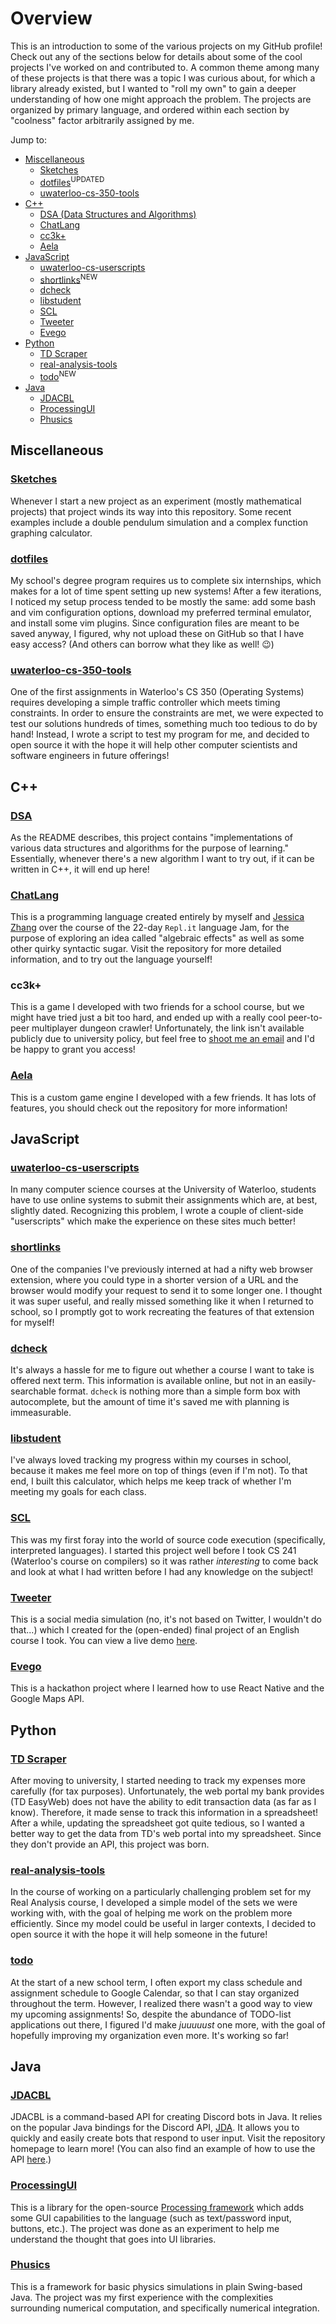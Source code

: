 # Overview
This is an introduction to some of the various projects on my GitHub profile! Check out any of the sections below for details about some of the cool projects I've worked on and contributed to. A common theme among many of these projects is that there was a topic I was curious about, for which a library already existed, but I wanted to "roll my own" to gain a deeper understanding of how one might approach the problem. The projects are organized by primary language, and ordered within each section by "coolness" factor arbitrarily assigned by me.

Jump to:
- [Miscellaneous](#miscellaneous)
  - [Sketches](#sketches)
  - [dotfiles](#dotfiles)<sup>UPDATED</sup>
  - [uwaterloo-cs-350-tools](#uwaterloo-cs-350-tools)
- [C++](#c)
  - [DSA (Data Structures and Algorithms)](#dsa)
  - [ChatLang](#chatlang)
  - [cc3k+](#cc3k)
  - [Aela](#aela)
- [JavaScript](#javascript)
  - [uwaterloo-cs-userscripts](#uwaterloo-cs-userscripts)
  - [shortlinks](#shortlinks)<sup>NEW</sup>
  - [dcheck](#dcheck)
  - [libstudent](#libstudent)
  - [SCL](#scl)
  - [Tweeter](#tweeter)
  - [Evego](#evego)
- [Python](#python)
  - [TD Scraper](#td-scraper)
  - [real-analysis-tools](#real-analysis-tools)
  - [todo](#todo)<sup>NEW</sup>
- [Java](#java)
  - [JDACBL](#jdacbl)
  - [ProcessingUI](#processingui)
  - [Phusics](#phusics)


## Miscellaneous

### [Sketches](https://github.com/jfdoming/sketches)
Whenever I start a new project as an experiment (mostly mathematical projects) that project winds its way into this repository. Some recent examples include a double pendulum simulation and a complex function graphing calculator.

### [dotfiles](https://github.com/jfdoming/dotfiles)
My school's degree program requires us to complete six internships, which makes for a lot of time spent setting up new systems! After a few iterations, I noticed my setup process tended to be mostly the same: add some bash and vim configuration options, download my preferred terminal emulator, and install some vim plugins. Since configuration files are meant to be saved anyway, I figured, why not upload these on GitHub so that I have easy access? (And others can borrow what they like as well! 😉)

### [uwaterloo-cs-350-tools](https://github.com/jfdoming/uwaterloo-cs-350-tools)
One of the first assignments in Waterloo's CS 350 (Operating Systems) requires developing a simple traffic controller which meets timing constraints. In order to ensure the constraints are met, we were expected to test our solutions hundreds of times, something much too tedious to do by hand! Instead, I wrote a script to test my program for me, and decided to open source it with the hope it will help other computer scientists and software engineers in future offerings!


## C++

### [DSA](https://github.com/jfdoming/dsa)
As the README describes, this project contains "implementations of various data structures and algorithms for the purpose of learning." Essentially, whenever there's a new algorithm I want to try out, if it can be written in C++, it will end up here!

### [ChatLang](https://github.com/jfdoming/ChatLang)
This is a programming language created entirely by myself and [Jessica Zhang](https://github.com/jessicazhang236) over the course of the 22-day `Repl.it` language Jam, for the purpose of exploring an idea called "algebraic effects" as well as some other quirky syntactic sugar. Visit the repository for more detailed information, and to try out the language yourself!

### cc3k+
This is a game I developed with two friends for a school course, but we might have tried just a bit too hard, and ended up with a really cool peer-to-peer multiplayer dungeon crawler! Unfortunately, the link isn't available publicly due to university policy, but feel free to [shoot me an email](mailto:jfdoming@uwaterloo.ca) and I'd be happy to grant you access!

### [Aela](https://github.com/jfdoming/Aela)
This is a custom game engine I developed with a few friends. It has lots of features, you should check out the repository for more information!


## JavaScript

### [uwaterloo-cs-userscripts](https://github.com/jfdoming/uwaterloo-cs-userscripts)
In many computer science courses at the University of Waterloo, students have to use online systems to submit their assignments which are, at best, slightly dated. Recognizing this problem, I wrote a couple of client-side "userscripts" which make the experience on these sites much better!

### [shortlinks](https://github.com/jfdoming/shortlinks)
One of the companies I've previously interned at had a nifty web browser extension, where you could type in a shorter version of a URL and the browser would modify your request to send it to some longer one. I thought it was super useful, and really missed something like it when I returned to school, so I promptly got to work recreating the features of that extension for myself!

### [dcheck](https://github.com/jfdoming/dcheck)
It's always a hassle for me to figure out whether a course I want to take is offered next term. This information is available online, but not in an easily-searchable format. `dcheck` is nothing more than a simple form box with autocomplete, but the amount of time it's saved me with planning is immeasurable.

### [libstudent](https://github.com/jfdoming/libstudent)
I've always loved tracking my progress within my courses in school, because it makes me feel more on top of things (even if I'm not). To that end, I built this calculator, which helps me keep track of whether I'm meeting my goals for each class.

### [SCL](https://github.com/jfdoming/scl)
This was my first foray into the world of source code execution (specifically, interpreted languages). I started this project well before I took CS 241 (Waterloo's course on compilers) so it was rather _interesting_ to come back and look at what I had written before I had any knowledge on the subject!

### [Tweeter](https://github.com/jfdoming/tweeter)
This is a social media simulation (no, it's not based on Twitter, I wouldn't do that...) which I created for the (open-ended) final project of an English course I took. You can view a live demo [here](https://htmlpreview.github.io/?https://github.com/jfdoming/tweeter/blob/master/index.html).

### [Evego](https://github.com/jfdoming/Evego)
This is a hackathon project where I learned how to use React Native and the Google Maps API.


## Python

### [TD Scraper](https://github.com/jfdoming/td-scraper)
After moving to university, I started needing to track my expenses more carefully (for tax purposes). Unfortunately, the web portal my bank provides (TD EasyWeb) does not have the ability to edit transaction data (as far as I know). Therefore, it made sense to track this information in a spreadsheet! After a while, updating the spreadsheet got quite tedious, so I wanted a better way to get the data from TD's web portal into my spreadsheet. Since they don't provide an API, this project was born.

### [real-analysis-tools](https://github.com/jfdoming/real-analysis-tools)
In the course of working on a particularly challenging problem set for my Real Analysis course, I developed a simple model of the sets we were working with, with the goal of helping me work on the problem more efficiently. Since my model could be useful in larger contexts, I decided to open source it with the hope it will help someone in the future!

### [todo](https://github.com/jfdoming/todo)
At the start of a new school term, I often export my class schedule and assignment schedule to Google Calendar, so that I can stay organized throughout the term. However, I realized there wasn't a good way to view my upcoming assignments! So, despite the abundance of TODO-list applications out there, I figured I'd make _juuuuust_ one more, with the goal of hopefully improving my organization even more. It's working so far!


## Java

### [JDACBL](https://github.com/jfdoming/jdacbl)
JDACBL is a command-based API for creating Discord bots in Java. It relies on the popular Java bindings for the Discord API, [JDA](https://github.com/DV8FromTheWorld/JDA). It allows you to quickly and easily create bots that respond to user input. Visit the repository homepage to learn more! (You can also find an example of how to use the API [here](https://github.com/jfdoming/slavabot).)

### [ProcessingUI](https://github.com/jfdoming/ProcessingUI)
This is a library for the open-source [Processing framework](https://processing.org/) which adds some GUI capabilities to the language (such as text/password input, buttons, etc.). The project was done as an experiment to help me understand the thought that goes into UI libraries.

### [Phusics](https://github.com/jfdoming/phusics)
This is a framework for basic physics simulations in plain Swing-based Java. The project was my first experience with the complexities surrounding numerical computation, and specifically numerical integration.
